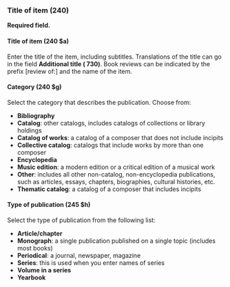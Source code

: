 ### Title of item (240)

**Required field.**

#### Title of item (240 $a)

Enter the title of the item, including subtitles. Translations of the title can go in the field **Additional title ( 730)**. Book reviews can be indicated by the prefix [review of:] and the name of the item.

#### Category (240 $g)

Select the category that describes the publication. Choose from:

- **Bibliography**
- **Catalog**: other catalogs, includes catalogs of collections or library holdings
- **Catalog of works**: a catalog of a composer that does not include incipits
- **Collective catalog**: catalogs that include works by more than one composer
- **Encyclopedia**
- **Music edition**: a modern edition or a critical edition of a musical work
- **Other**: includes all other non-catalog, non-encyclopedia publications, such as articles, essays, chapters, biographies, cultural histories, etc.
- **Thematic catalog**: a catalog of a composer that includes incipits

#### Type of publication (245 $h)

Select the type of publication from the following list:

- **Article/chapter**
- **Monograph**: a single publication published on a single topic (includes most books)
- **Periodical**: a journal, newspaper, magazine
- **Series**: this is used when you enter names of series
- **Volume in a series**
- **Yearbook**
